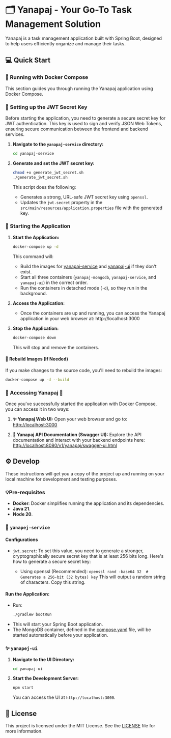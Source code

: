 # 🗂️ Yanapaj - Your Go-To Task Management Solution
Yanapaj is a task management application built with Spring Boot, 
designed to help users efficiently organize and manage their tasks.

## 💻 Quick Start
### 🚀 Running with Docker Compose
This section guides you through running the Yanapaj application using Docker Compose.

### 🔐 Setting up the JWT Secret Key

Before starting the application, you need to generate a secure secret key for JWT authentication. This key is used to sign and verify JSON Web Tokens, ensuring secure communication between the frontend and backend services.

1. **Navigate to the `yanapaj-service` directory:**

   ```bash
   cd yanapaj-service
   ```

2. **Generate and set the JWT secret key:**

   ```bash
   chmod +x generate_jwt_secret.sh
   ./generate_jwt_secret.sh
   ```

   This script does the following:
    - Generates a strong, URL-safe JWT secret key using `openssl`.
    - Updates the `jwt.secret` property in the `src/main/resources/application.properties` file with the generated key.

### 🐳 Starting the Application

1. **Start the Application:**
   ```bash
   docker-compose up -d
   ```
   This command will:
    - Build the images for [yanapaj-service](yanapaj-service) and [yanapaj-ui](yanapaj-ui) if they don't exist.
    - Start all three containers (`yanapaj-mongodb`, `yanapaj-service`, and `yanapaj-ui`) in the correct order.
    - Run the containers in detached mode (`-d`), so they run in the background.

2. **Access the Application:**
    - Once the containers are up and running, you can access the Yanapaj application in your web browser at:
      http://localhost:3000

3. **Stop the Application:**
   ```bash
   docker-compose down
   ```
   This will stop and remove the containers.

#### 🤖 Rebuild Images (If Needed)
If you make changes to the source code, you'll need to rebuild the images:
```bash
docker-compose up -d --build
```

### 🎉 Accessing Yanapaj 🎉

Once you've successfully started the application with Docker Compose, you can access it in two ways:

1. **✨ Yanapaj Web UI:** Open your web browser and go to:
   [http://localhost:3000](http://localhost:3000)

2. **📖 Yanapaj API Documentation (Swagger UI):**  Explore the API documentation and interact with your backend endpoints here:
   [http://localhost:8080/v1/yanapaj/swagger-ui.html](http://localhost:8080/v1/yanapaj/swagger-ui.html)
## ⚙ Develop

These instructions will get you a copy of the project up and running on your local machine for development and testing purposes.

### 💡Pre-requisites

- **Docker**: Docker simplifies running the application and its dependencies.
- **Java 21**.
- **Node 20**.


### 🍃 `yanapej-service`

#### Configurations
- `jwt.secret`: To set this value, you need to generate a stronger, cryptographically secure secret key that is at least 256 bits long.
  Here's how to generate a secure secret key:
  
  - Using openssl (Recommended):
    `openssl rand -base64 32  # Generates a 256-bit (32 bytes) key`
    This will output a random string of characters. Copy this string.


#### Run the Application:
- Run:
  ```bash
  ./gradlew bootRun
  ```
- This will start your Spring Boot application.
- The MongoDB container, defined in the [compose.yaml](yanapaj-service/compose.yaml) file, will be started automatically before your application.

### ✨ `yanapej-ui`

1. **Navigate to the UI Directory:**
   ```bash
   cd yanapaj-ui
   ```

2. **Start the Development Server:**
   ```bash
   npm start
   ```
   You can access the UI at `http://localhost:3000`.

## 📄 License
This project is licensed under the MIT License.
See the [LICENSE](LICENSE) file for more information.